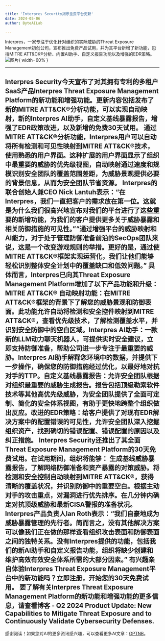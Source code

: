 ```yaml
---

title: 'Interpres Security揭示重要平台更新'
date: 2024-05-06
author: ByteAILab

---
```


Interpres，一家专注于优化针对组织的实际威胁的Threat Exposure Management初创公司，宣布推出免费产品试用，并为其平台新增了新功能，包括MITRE ATT&CK®分析、内置AI助手、自定义报告功能以及增强的EDR策略。![图片](https://ai-techpark.com/wp-content/uploads/2024/05/Interpres-960x540.jpg){ width=60% }

---

Interpres Security今天宣布了对其拥有专利的多租户SaaS产品Interpres Threat Exposure Management Platform的新功能和增强功能。更新内容包括发布了新的MITRE ATT&CK®分析功能，可以实现自动映射，新的Interpres AI助手，自定义基线暴露报告，增强了EDR政策改进，以及新增的免费30天试用。
通过MITRE ATT&CK®分析功能，Interpres用户可以自动将所有检测和可见性映射到MITRE ATT&CK®技术，使用熟悉的用户界面。这种扩展的用户界面显示了组织中最重要的威胁的优先级视图，自动映射通过速度和规模识别安全团队的覆盖范围差距，为威胁景观提供必要的背景信息，从而为安全团队节省资源。
Interpres的联合创始人兼CEO Nick Lantuh表示：“在Interpres，我们一直把客户的需求放在第一位。这就是为什么我们很高兴地宣布对我们的平台进行了这些重要的新增功能，为我们的客户提供更多关于威胁暴露和相关防御措施的可见性。”“通过增强平台的威胁映射和AI能力，对于处于管理防御准备前沿的SecOps团队来说，这是一个改变游戏规则的举措。更好的是，通过使MITRE ATT&CK®框架实现运营化，我们让他们能够轻松识别整体安全计划中的覆盖缺口和低效问题。”
具体而言，Interpres已向其Threat Exposure Management Platform增加了以下产品功能和升级：
MITRE ATT&CK® 自动映射功能：在MITRE ATT&CK®框架的背景下了解您的威胁景观和防御表面。此功能允许自动将检测和安全控件映射到MITRE ATT&CK®，查看优先级技术，了解检测覆盖水平，并识别安全防御中的空白区域。Interpres AI助手：一款新的LLM动力聊天机器人，可提供实时安全建议，立即支持防御准备，帮助公司进一步专注于最重要的威胁。Interpres AI助手解释您环境中的数据，并提供下一步操作，确保您的防御措施经过优化，以最好地对抗对手的TTP。自定义基线暴露报告：允许安全团队根据对组织最重要的威胁生成报告。报告包括顶级勒索软件技术等其他高优先级威胁，为安全团队提供了全面可定制、简化的安全体系视图，有助于更快地跨整个组织做出反应。改进的EDR策略：给客户提供了对现有EDR解决方案中的配置错误的可见性，允许安全团队深入挖掘组织资产，找到确切的错误配置、错误配置的原因以及纠正措施。
Interpres Security还推出了其全面Threat Exposure Management Platform的30天免费试用。在试用期间，组织将能够：
生成基线威胁暴露报告，了解网络防御准备和资产暴露的对策威胁。将检测和安全控制自动映射到MITRE ATT&CK®，获得清晰的覆盖状况，并识别防御中的重要空白。根据主动对手的攻击重点，对漏洞进行优先排序。在几分钟内确定对抗顶级威胁和最新CISA警报的准备状况。
Interpres产品负责人Ian Roth表示：“我们自豪地成为威胁暴露管理的先行者。简而言之，没有其他解决方案可以像我们正在做的那样查看组织攻击表面和防御表面之间的独特关系。没有Interpres提供的功能，包括我们的新AI助手和自定义报告功能，组织将缺少创建和维护高效有效安全体系所需的大部分因素。”
有兴趣亲自体验Interpres Threat Exposure Management平台中的新功能吗？立即注册，开始您的30天免费试用。
要了解有关Interpres Threat Exposure Management Platform的新功能和增强功能的更多信息，请查看博客 - Q2 2024 Product Update: New Capabilities to Mitigate Threat Exposure and to Continuously Validate Cybersecurity Defenses.
---
感谢阅读！如果您对AI的更多资讯感兴趣，可以查看更多AI文章：[GPTNB](https://gptnb.com)。